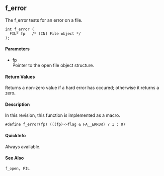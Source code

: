 ## f\_error

The f\_error tests for an error on a file.

    int f_error (
      FIL* fp   /* [IN] File object */
    );

#### Parameters

  - fp  
    Pointer to the open file object structure.

#### Return Values

Returns a non-zero value if a hard error has occured; otherwise it
returns a zero.

#### Description

In this revision, this function is implemented as a macro.

    #define f_error(fp) (((fp)->flag & FA__ERROR) ? 1 : 0)

#### QuickInfo

Always available.

#### See Also

`f_open, FIL`
